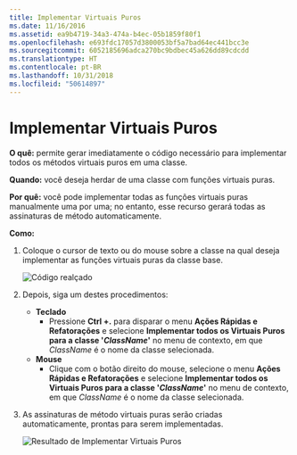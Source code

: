 ```yaml
---
title: Implementar Virtuais Puros
ms.date: 11/16/2016
ms.assetid: ea9b4719-34a3-474a-b4ec-05b1859f80f1
ms.openlocfilehash: e693fdc17057d3800053bf5a7bad64ec441bcc3e
ms.sourcegitcommit: 6052185696adca270bc9bdbec45a626dd89cdcdd
ms.translationtype: HT
ms.contentlocale: pt-BR
ms.lasthandoff: 10/31/2018
ms.locfileid: "50614897"
---
```

# <a name="implement-pure-virtuals"></a>Implementar Virtuais Puros
**O quê:** permite gerar imediatamente o código necessário para implementar todos os métodos virtuais puros em uma classe.

**Quando:** você deseja herdar de uma classe com funções virtuais puras.

**Por quê:** você pode implementar todas as funções virtuais puras manualmente uma por uma; no entanto, esse recurso gerará todas as assinaturas de método automaticamente.

**Como:**

1. Coloque o cursor de texto ou do mouse sobre a classe na qual deseja implementar as funções virtuais puras da classe base.

   ![Código realçado](images/virtuals_highlight.png)

1. Depois, siga um destes procedimentos:
   * **Teclado**
     * Pressione **Ctrl +.** para disparar o menu **Ações Rápidas e Refatorações** e selecione **Implementar todos os Virtuais Puros para a classe '*ClassName*'** no menu de contexto, em que *ClassName* é o nome da classe selecionada.
   * **Mouse**
     * Clique com o botão direito do mouse, selecione o menu **Ações Rápidas e Refatorações** e selecione **Implementar todos os Virtuais Puros para a classe '*ClassName*'** no menu de contexto, em que *ClassName* é o nome da classe selecionada.

1. As assinaturas de método virtuais puras serão criadas automaticamente, prontas para serem implementadas.

   ![Resultado de Implementar Virtuais Puros](images/virtuals_result.png)
